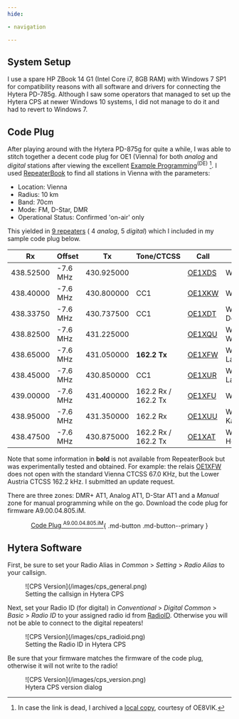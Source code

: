 ```yaml
---
hide:

- navigation

---
```


## System Setup

I use a spare HP ZBook 14 G1 (Intel Core i7, 8GB RAM) with Windows 7 SP1 for compatibility reasons with all software and
drivers for connecting the Hytera PD-785g. Although I saw some operators that managed to set up the Hytera CPS at newer
Windows 10 systems, I did not manage to do it and had to revert to Windows 7.

## Code Plug

After playing around with the Hytera PD-875g for quite a while, I was able to stitch together a decent code plug for
OE1 (Vienna) for both *analog* and *digital* stations after viewing the
excellent [Example Programming](https://dmraustria.at/programmierbeispiel-hytera-pd75/)<sup>(DE)</sup> [^1].
I used [RepeaterBook](https://www.repeaterbook.com/row_repeaters/prox.php) to find all stations in Vienna with
the parameters:

* Location: Vienna
* Radius: 10 km
* Band: 70cm
* Mode: FM, D-Star, DMR
* Operational Status: Confirmed 'on-air' only

This yielded
in [9 repeaters](https://www.repeaterbook.com/row_repeaters/prox_result.php?city=Vienna&lat=&long=&distance=10&Dunit=k&band1=4&band2=&freq=&call=&features%5B%5D=FM&features%5B%5D=DStar&features%5B%5D=DMR&status_id=1&use=%25&order=distance_calc%2C+state_id+ASC) (
4 *analog*, 5 *digital*) which I included in my sample code plug below.

| Rx        | Offset   | Tx         | Tone/CTCSS          | Call                                                                                  | Location            | Mode       |
|-----------|----------|------------|---------------------|---------------------------------------------------------------------------------------|---------------------|------------|
| 438.52500 | -7.6 MHz | 430.925000 |                     | [OE1XDS](https://www.repeaterbook.com/row_repeaters/details.php?state_id=AT&ID=309)   | Wien, AKH           | D-Star     |
| 438.40000 | -7.6 MHz | 430.800000 | CC1                 | [OE1XKW](https://www.repeaterbook.com/row_repeaters/details.php?state_id=AT&ID=11153) | Wien, Mariahilf     | DMR Fusion |
| 438.33750 | -7.6 MHz | 430.737500 | CC1                 | [OE1XDT](https://www.repeaterbook.com/row_repeaters/details.php?state_id=AT&ID=8454)  | Wien, Donauturm     | DMR        |
| 438.82500 | -7.6 MHz | 431.225000 |                     | [OE1XQU](https://www.repeaterbook.com/row_repeaters/details.php?state_id=AT&ID=338)   | Wien, Wienerberg    | D-Star     |
| 438.65000 | -7.6 MHz | 431.050000 | **162.2 Tx**        | [OE1XFW](https://www.repeaterbook.com/row_repeaters/details.php?state_id=AT&ID=319)   | Wien, Laaerberg     | FM         |
| 438.45000 | -7.6 MHz | 430.850000 | CC1                 | [OE1XUR](https://www.repeaterbook.com/row_repeaters/details.php?state_id=AT&ID=12214) | Wien, Laaerberg     | DMR        |
| 439.00000 | -7.6 MHz | 431.400000 | 162.2 Rx / 162.2 Tx | [OE1XFU](https://www.repeaterbook.com/row_repeaters/details.php?state_id=AT&ID=363)   | Wien, Satzberg      | FM         |
| 438.95000 | -7.6 MHz | 431.350000 | 162.2 Rx            | [OE1XUU](https://www.repeaterbook.com/row_repeaters/details.php?state_id=AT&ID=356)   | Wien, Kahlenberg    | FM         |
| 438.47500 | -7.6 MHz | 430.875000 | 162.2 Rx / 162.2 Tx | [OE1XAT](https://www.repeaterbook.com/row_repeaters/details.php?state_id=AT&ID=7147)  | Wien, Hermannskogel | FM         |

Note that some information in **bold** is not available from RepeaterBook but was experimentally tested and obtained.
For example: the relais [OE1XFW](https://www.repeaterbook.com/row_repeaters/details.php?state_id=AT&ID=319)
does not open with the standard Vienna CTCSS 67.0 KHz, but the Lower Austria CTCSS 162.2 kHz. I submitted an update
request.

There are three zones: DMR+ AT1, Analog AT1, D-Star AT1 and a *Manual* zone for manual programming while on the go.
Download the code plug for firmware A9.00.04.805.iM.

<center>

[Code Plug <sup>A9.00.04.805.iM</sup>](assets/PD875g_A9.00.04.805.iM.rcdx){ .md-button .md-button--primary }

</center>

## Hytera Software

First, be sure to set your Radio Alias in *Common* > *Setting* > *Radio Alias* to your callsign.

<figure markdown>
  ![CPS Version](/images/cps_general.png)
  <figcaption>Setting the callsign in Hytera CPS</figcaption>
</figure>

Next, set your Radio ID (for digital) in *Conventional* > *Digital Common* > *Basic* > *Radio ID* to your assigned radio
id from [RadioID](https://radioid.net/). Otherwise you will not be able to connect to the digital repeaters!

<figure markdown>
  ![CPS Version](/images/cps_radioid.png)
  <figcaption>Setting the Radio ID in Hytera CPS</figcaption>
</figure>

Be sure that your firmware matches the firmware of the code plug, otherwise it will not write to the radio!

<figure markdown>
  ![CPS Version](/images/cps_version.png)
  <figcaption>Hytera CPS version dialog</figcaption>
</figure>

[^1]: In case the link is dead, I archived a [local copy](/assets/mirror/Programmierbeispiel_Hytera_PD785-DMR_Österreich.pdf), courtesy of OE8VIK.